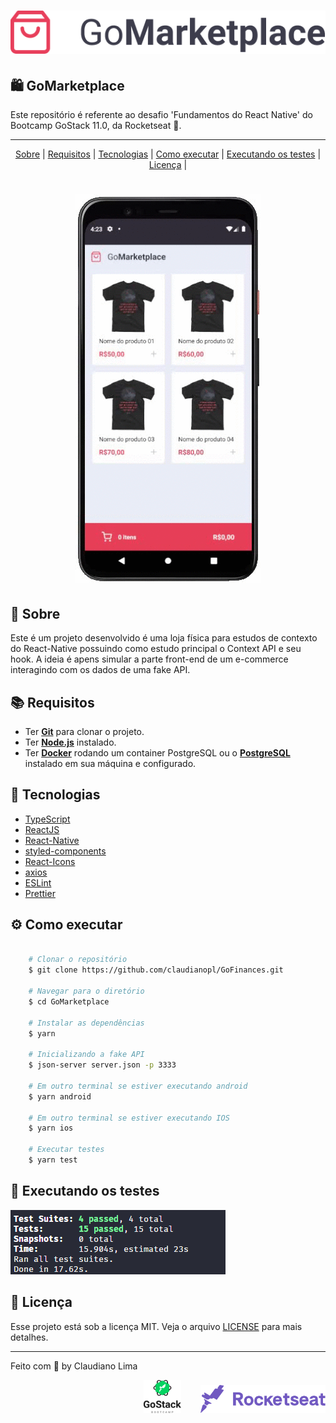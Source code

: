 <h1 align="center">
<img alt="GoMarketplace" src=".github/logo.png" />
</h1>

## 🛍️ GoMarketplace
Este repositório é referente ao desafio 'Fundamentos do React Native' do Bootcamp GoStack 11.0, da Rocketseat 🚀.

---
<p align="center">
 <a href="#-sobre">Sobre</a> |
 <a href="#-requisitos">Requisitos</a> |
 <a href="#-tecnologias">Tecnologias</a> |
 <a href="#%EF%B8%8F-como-executar">Como executar</a> |
 <a href="#-executando-os-testes">Executando os testes</a> |
 <a href="#-licença">Licença</a> |
</p>

<h1 align="center">
  <img alt="GoFinances" src=".github/gomarketplace.gif" />
</h1>

## 🚀 Sobre
Este é um projeto desenvolvido é uma loja física para estudos de contexto do React-Native possuindo como estudo principal o Context API e seu hook. A ideia é apens simular a parte front-end de um e-commerce interagindo com os dados de uma fake API.

## 📚 Requisitos
- Ter [**Git**](https://git-scm.com/) para clonar o projeto.
- Ter [**Node.js**](https://nodejs.org/en/) instalado.
- Ter [**Docker**](https://www.docker.com/) rodando um container PostgreSQL ou o [**PostgreSQL**](https://www.postgresql.org/) instalado em sua máquina e configurado.

## 🚀 Tecnologias
- [TypeScript](https://github.com/microsoft/TypeScript)
- [ReactJS](https://github.com/facebook/react)
- [React-Native](https://reactnative.dev/)
- [styled-components](https://github.com/styled-components/styled-components)
- [React-Icons](https://github.com/oblador/react-native-vector-icons)
- [axios](https://github.com/axios/axios)
- [ESLint](https://github.com/eslint/eslint)
- [Prettier](https://github.com/prettier/prettier)

## ⚙️ Como executar

```bash

    # Clonar o repositório
    $ git clone https://github.com/claudianopl/GoFinances.git

    # Navegar para o diretório
    $ cd GoMarketplace

    # Instalar as dependências
    $ yarn

    # Inicializando a fake API
    $ json-server server.json -p 3333

    # Em outro terminal se estiver executando android
    $ yarn android

    # Em outro terminal se estiver executando IOS
    $ yarn ios

    # Executar testes
    $ yarn test
```

## 📖 Executando os testes
<img alt="GoFinances" src=".github/testes.png" />

## 📝 Licença
Esse projeto está sob a licença MIT. Veja o arquivo [LICENSE](LICENSE.md) para mais detalhes.

---
Feito com 💜 by Claudiano Lima

<p align="right">
  <img alt="GoStack" title="GoStack" src=".github/gostack.svg" width="60px" />
  &nbsp;&nbsp;&nbsp;&nbsp;&nbsp;&nbsp;
  <img alt="GoStack" title="RocketSeat" src=".github/rocketseat.svg" width="200px" />
</p>
